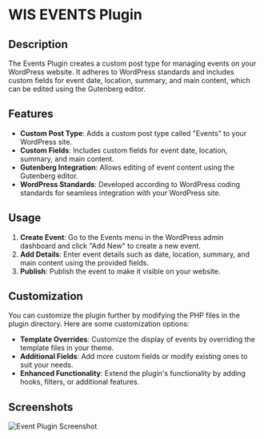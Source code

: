 # WIS EVENTS Plugin

## Description

The Events Plugin creates a custom post type for managing events on your WordPress website. It adheres to WordPress standards and includes custom fields for event date, location, summary, and main content, which can be edited using the Gutenberg editor.

## Features

- **Custom Post Type**: Adds a custom post type called "Events" to your WordPress site.
- **Custom Fields**: Includes custom fields for event date, location, summary, and main content.
- **Gutenberg Integration**: Allows editing of event content using the Gutenberg editor.
- **WordPress Standards**: Developed according to WordPress coding standards for seamless integration with your WordPress site.

## Usage

1. **Create Event**: Go to the Events menu in the WordPress admin dashboard and click "Add New" to create a new event.
2. **Add Details**: Enter event details such as date, location, summary, and main content using the provided fields.
3. **Publish**: Publish the event to make it visible on your website.

## Customization

You can customize the plugin further by modifying the PHP files in the plugin directory. Here are some customization options:

- **Template Overrides**: Customize the display of events by overriding the template files in your theme.
- **Additional Fields**: Add more custom fields or modify existing ones to suit your needs.
- **Enhanced Functionality**: Extend the plugin's functionality by adding hooks, filters, or additional features.

## Screenshots

![Event Plugin Screenshot](https://example.com/path/to/screenshot.png)